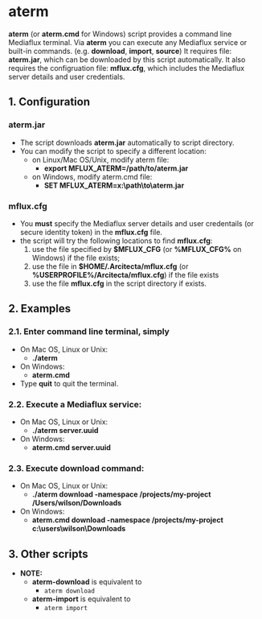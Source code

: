 # aterm

**aterm** (or **aterm.cmd** for Windows) script provides a command line Mediaflux terminal. Via **aterm** you can execute any Mediaflux service or built-in commands. (e.g. **download**, **import**, **source**)
It requires file: **aterm.jar**, which can be downloaded by this script automatically. It also requires the configruation file: **mflux.cfg**, which includes the Mediaflux server details and user credentials.

## 1. Configuration

### aterm.jar
* The script downloads **aterm.jar** automatically to script directory.
* You can modify the script to specify a different location:
  * on Linux/Mac OS/Unix, modify aterm file:
    * **export MFLUX_ATERM=/path/to/aterm.jar**
  * on Windows, modify aterm.cmd file:
    * **SET MFLUX_ATERM=x:\path\to\aterm.jar**

### mflux.cfg
* You **must** specify the Mediaflux server details and user credentails (or secure identity token) in the **mflux.cfg** file.
* the script will try the following locations to find **mflux.cfg**:
  1. use the file specified by **$MFLUX_CFG** (or **%MFLUX_CFG%** on Windows) if the file exists;
  2. use the file in **$HOME/.Arcitecta/mflux.cfg** (or **%USERPROFILE%/Arcitecta/mflux.cfg**) if the file exists
  3. use the file **mflux.cfg** in the script directory if exists.

## 2. Examples

### 2.1. Enter command line terminal, simply 
* On Mac OS, Linux or Unix:
  * **./aterm**
* On Windows:
  * **aterm.cmd**
* Type **quit** to quit the terminal.
### 2.2. Execute a Mediaflux service:
* On Mac OS, Linux or Unix:
  * **./aterm server.uuid**
* On Windows:
  * **aterm.cmd server.uuid**
### 2.3. Execute download command:
* On Mac OS, Linux or Unix:
  * **./aterm download -namespace /projects/my-project /Users/wilson/Downloads**
* On Windows:
  * **aterm.cmd download -namespace /projects/my-project c:\users\wilson\Downloads**

## 3. Other scripts

* **NOTE:** 
  * **aterm-download** is equivalent to 
    * `aterm download`
  * **aterm-import** is equivalent to 
    * `aterm import`

